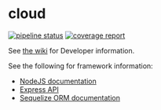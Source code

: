 # cloud

[![pipeline status](https://gitlab.cs.uwindsor.ca/juzahach/cloud/badges/master/pipeline.svg)](https://gitlab.cs.uwindsor.ca/juzahach/cloud/commits/master)
[![coverage report](https://gitlab.cs.uwindsor.ca/juzahach/cloud/badges/master/coverage.svg)](https://gitlab.cs.uwindsor.ca/juzahach/cloud/commits/master)

See [the wiki](https://gitlab.cs.uwindsor.ca/juzahach/cloud/wikis) for Developer information.

See the following for framework information:
* [NodeJS documentation](https://nodejs.org/dist/latest-v8.x/docs/api/)
* [Express API](https://expressjs.com/en/api.html)
* [Sequelize ORM documentation](http://docs.sequelizejs.com/)
